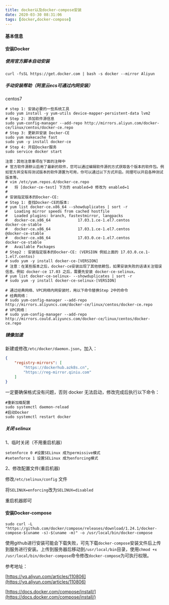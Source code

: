 ```yaml
---
title: docker以及docker-compose安装
date: 2020-03-30 08:31:06
tags: [docker,docker-compose]
---
```


#### 基本信息

#### 安装Docker

##### 使用官方脚本自动安装

```shell
curl -fsSL https://get.docker.com | bash -s docker --mirror Aliyun
```

##### 手动安装帮助（阿里云ecs可通过内网安装）

centos7

```shell
# step 1: 安装必要的一些系统工具
sudo yum install -y yum-utils device-mapper-persistent-data lvm2
# Step 2: 添加软件源信息
sudo yum-config-manager --add-repo http://mirrors.aliyun.com/docker-ce/linux/centos/docker-ce.repo
# Step 3: 更新并安装 Docker-CE
sudo yum makecache fast
sudo yum -y install docker-ce
# Step 4: 开启Docker服务
sudo service docker start

注意：其他注意事项在下面的注释中
# 官方软件源默认启用了最新的软件，您可以通过编辑软件源的方式获取各个版本的软件包。例如官方并没有将测试版本的软件源置为可用，你可以通过以下方式开启。同理可以开启各种测试版本等。
# vim /etc/yum.repos.d/docker-ce.repo
#   将 [docker-ce-test] 下方的 enabled=0 修改为 enabled=1
#
# 安装指定版本的Docker-CE:
# Step 1: 查找Docker-CE的版本:
# yum list docker-ce.x86_64 --showduplicates | sort -r
#   Loading mirror speeds from cached hostfile
#   Loaded plugins: branch, fastestmirror, langpacks
#   docker-ce.x86_64            17.03.1.ce-1.el7.centos            docker-ce-stable
#   docker-ce.x86_64            17.03.1.ce-1.el7.centos            @docker-ce-stable
#   docker-ce.x86_64            17.03.0.ce-1.el7.centos            docker-ce-stable
#   Available Packages
# Step2 : 安装指定版本的Docker-CE: (VERSION 例如上面的 17.03.0.ce.1-1.el7.centos)
# sudo yum -y install docker-ce-[VERSION]
# 注意：在某些版本之后，docker-ce安装出现了其他依赖包，如果安装失败的话请关注错误信息。例如 docker-ce 17.03 之后，需要先安装 docker-ce-selinux。
# yum list docker-ce-selinux- --showduplicates | sort -r
# sudo yum -y install docker-ce-selinux-[VERSION]

# 通过经典网络、VPC网络内网安装时，用以下命令替换Step 2中的命令
# 经典网络：
# sudo yum-config-manager --add-repo http://mirrors.aliyuncs.com/docker-ce/linux/centos/docker-ce.repo
# VPC网络：
# sudo yum-config-manager --add-repo http://mirrors.could.aliyuncs.com/docker-ce/linux/centos/docker-ce.repo
```



##### 镜像加速

新建或修改`/etc/docker/daemon.json`，加入：

```json
{
    "registry-mirrors": [
        "https://dockerhub.azk8s.cn",
        "https://reg-mirror.qiniu.com"
    ]
}
```

一定要确保格式没有问题，否则 docker 无法启动，修改完成后执行以下命令：

```shell
#重新加载配置
sudo systemctl daemon-reload
#启动Docker
sudo systemctl restart docker
```

##### 关闭 selinux

1、临时关闭（不用重启机器）

```shell
setenforce 0 #设置SELinux 成为permissive模式
#setenforce 1 设置SELinux 成为enforcing模式
```

2、修改配置文件(重启机器)

修改`/etc/selinux/config` 文件

将`SELINUX=enforcing`改为`SELINUX=disabled`

重启机器即可

#### 安装Docker-compose

```shell
sudo curl -L "https://github.com/docker/compose/releases/download/1.24.1/docker-compose-$(uname -s)-$(uname -m)" -o /usr/local/bin/docker-compose
```

使用github进行安装可能会下载失败，可先下载`docker-compose`安装文件后上传到服务进行安装。上传到服务器后移动到`/usr/local/bin`目录，使用`chmod +x /usr/local/bin/docker-compose`命令修改`docker-compose`为可执行权限。



参考地址：

[https://yq.aliyun.com/articles/110806](https://yq.aliyun.com/articles/110806)

[https://docs.docker.com/compose/install/](https://docs.docker.com/compose/install/)